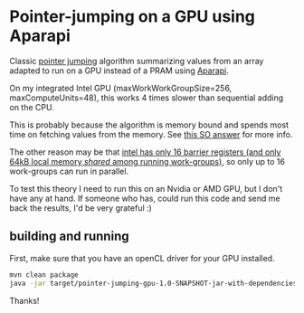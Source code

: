 # Pointer-jumping on a GPU using Aparapi

Classic [pointer jumping](https://en.wikipedia.org/wiki/Pointer_jumping) algorithm summarizing values from an array adapted to run on a GPU instead of a PRAM using [Aparapi](https://aparapi.com/).

On my integrated Intel GPU (maxWorkWorkGroupSize=256, maxComputeUnits=48), this works 4 times slower than sequential adding on the CPU.

This is probably because the algorithm is memory bound and spends most time on fetching values from the memory. See [this SO answer](https://stackoverflow.com/questions/22866901/using-java-with-nvidia-gpus-cuda#22868938) for more info.

The other reason may be that [intel has only 16 barrier registers (and only 64kB local memory _shared_ among running work-groups)](https://software.intel.com/content/www/us/en/develop/documentation/iocl-opg/top/optimizing-opencl-usage-with-intel-processor-graphics/work-group-size-recommendations-summary.html), so only up to 16 work-groups can run in parallel.

To test this theory I need to run this on an Nvidia or AMD GPU, but I don't have any at hand. If someone who has, could run this code and send me back the results, I'd be very grateful :)

## building and running

First, make sure that you have an openCL driver for your GPU installed.

```bash
mvn clean package
java -jar target/pointer-jumping-gpu-1.0-SNAPSHOT-jar-with-dependencies.jar
```

Thanks!
